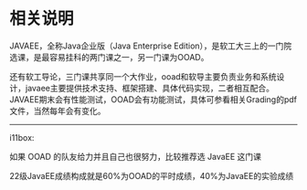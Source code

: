 # 相关说明

JAVAEE，全称Java企业版（Java Enterprise Edition），是软工大三上的一门院选课，是最容易挂科的两门课之一，另一门课为OOAD。

还有软工导论，三门课共享同一个大作业，ooad和软导主要负责业务和系统设计，javaee主要提供技术支持、框架搭建、具体代码实现，二者相互配合。JAVAEE期末会有性能测试，OOAD会有功能测试，具体可参看相关Grading的pdf文件，当然每年会有变化。

---

i11box:

如果 OOAD 的队友给力并且自己也很努力，比较推荐选 JavaEE 这门课

22级JavaEE成绩构成就是60%为OOAD的平时成绩，40%为JavaEE的实验成绩